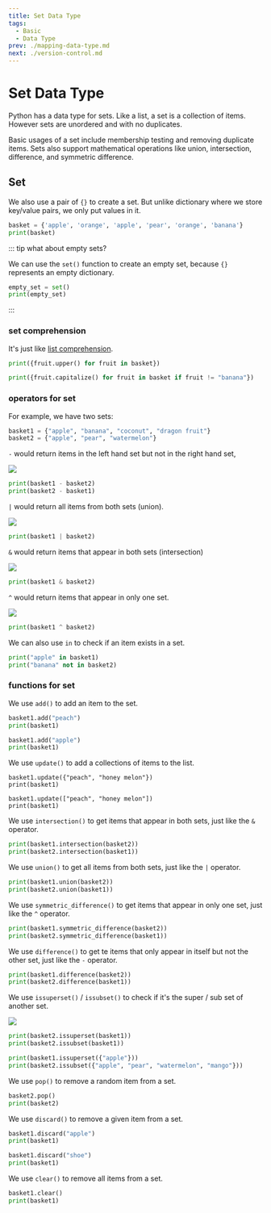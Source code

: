 ```yaml
---
title: Set Data Type
tags:
  - Basic
  - Data Type
prev: ./mapping-data-type.md
next: ./version-control.md
---
```


# Set Data Type

<TagLinks />

Python has a data type for sets. Like a list, a set is a collection of items. However sets are unordered and with no duplicates.

Basic usages of a set include membership testing and removing duplicate items. Sets also support mathematical operations like union, intersection, difference, and symmetric difference.

## Set

We also use a pair of `{}` to create a set.
But unlike dictionary where we store key/value pairs, we only put values in it.

```python
basket = {'apple', 'orange', 'apple', 'pear', 'orange', 'banana'}
print(basket)
```

::: tip what about empty sets?

We can use the `set()` function to create an empty set, because `{}` represents an empty dictionary.

```python
empty_set = set()
print(empty_set)
```

:::

### set comprehension

It's just like [list comprehension](./sequence-data-type.md#list-comprehension).

```python
print({fruit.upper() for fruit in basket})
```

```python
print({fruit.capitalize() for fruit in basket if fruit != "banana"})
```

### operators for set

For example, we have two sets:

```python
basket1 = {"apple", "banana", "coconut", "dragon fruit"}
basket2 = {"apple", "pear", "watermelon"}
```

`-` would return items in the left hand set but not in the right hand set,

![](https://www.askpython.com/wp-content/uploads/2020/01/Set-Difference.png)

```python
print(basket1 - basket2)
print(basket2 - basket1)
```

`|` would return all items from both sets (union).

![](https://upload.wikimedia.org/wikipedia/commons/thumb/3/30/Venn0111.svg/180px-Venn0111.svg.png)

```python
print(basket1 | basket2)
```

`&` would return items that appear in both sets (intersection)

![](https://upload.wikimedia.org/wikipedia/commons/thumb/9/99/Venn0001.svg/180px-Venn0001.svg.png)

```python
print(basket1 & basket2)
```

`^` would return items that appear in only one set.

![](https://upload.wikimedia.org/wikipedia/commons/thumb/4/46/Venn0110.svg/180px-Venn0110.svg.png)

```python
print(basket1 ^ basket2)
```

We can also use `in` to check if an item exists in a set.

```python
print("apple" in basket1)
print("banana" not in basket2)
```

### functions for set

We use `add()` to add an item to the set.

```python
basket1.add("peach")
print(basket1)

basket1.add("apple")
print(basket1)
```

We use `update()` to add a collections of items to the list.

```python{1,4}
basket1.update({"peach", "honey melon"})
print(basket1)

basket1.update(["peach", "honey melon"])
print(basket1)
```

We use `intersection()` to get items that appear in both sets, just like the `&` operator.

```python
print(basket1.intersection(basket2))
print(basket2.intersection(basket1))
```

We use `union()` to get all items from both sets, just like the `|` operator.

```python
print(basket1.union(basket2))
print(basket2.union(basket1))
```

We use `symmetric_difference()` to get items that appear in only one set, just like the `^` operator.

```python
print(basket1.symmetric_difference(basket2))
print(basket2.symmetric_difference(basket1))
```

We use `difference()` to get te items that only appear in itself but not the other set, just like the `-` operator.

```python
print(basket1.difference(basket2))
print(basket2.difference(basket1))
```

We use `issuperset()` / `issubset()` to check if it's the super / sub set of another set.

![](https://d1whtlypfis84e.cloudfront.net/guides/wp-content/uploads/2018/08/03120034/subset.jpg)

```python
print(basket2.issuperset(basket1))
print(basket2.issubset(basket1))

print(basket1.issuperset({"apple"}))
print(basket2.issubset({"apple", "pear", "watermelon", "mango"}))
```

We use `pop()` to remove a random item from a set.

```python
basket2.pop()
print(basket2)
```

We use `discard()` to remove a given item from a set.

```python
basket1.discard("apple")
print(basket1)

basket1.discard("shoe")
print(basket1)
```

We use `clear()` to remove all items from a set.

```python
basket1.clear()
print(basket1)
```
